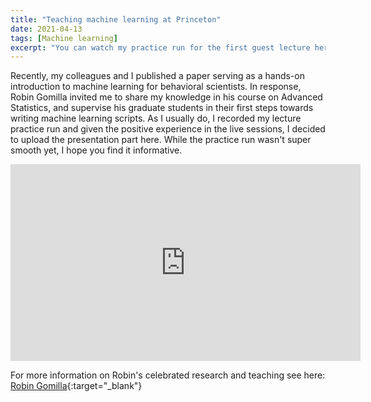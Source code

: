 ```yaml
---
title: "Teaching machine learning at Princeton"
date: 2021-04-13
tags: [Machine learning]
excerpt: "You can watch my practice run for the first guest lecture here."
---
```


Recently, my colleagues and I published a paper serving as a hands-on introduction to machine learning for behavioral scientists. In response, Robin Gomilla invited me to share my knowledge in his course on Advanced Statistics, and supervise his graduate students in their first steps towards writing machine learning scripts. As I usually do, I recorded my lecture practice run and given the positive experience in the live sessions, I decided to upload the presentation part here. While the practice run wasn't super smooth yet, I hope you find it informative. 

<iframe width="560" height="315" src="https://www.youtube.com/embed/6WKTs_ALDtw" frameborder="0" allow="autoplay; encrypted-media" allowfullscreen></iframe>

For more information on Robin's celebrated research and teaching see here: [Robin Gomilla](https://www.robingomila.com/){:target="_blank"}
